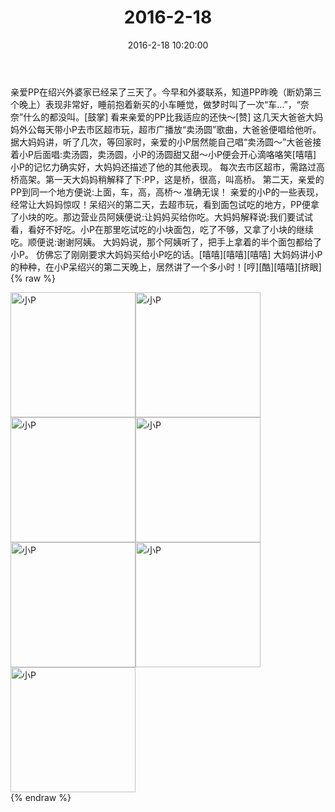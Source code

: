 ﻿---
title: 2016-2-18
date: 2016-2-18 10:20:00
tags:
categories: 妈妈
---
亲爱PP在绍兴外婆家已经呆了三天了。今早和外婆联系，知道PP昨晚（断奶第三个晚上）表现非常好，睡前抱着新买的小车睡觉，做梦时叫了一次“车…”，“奈奈”什么的都没叫。[鼓掌]
看来亲爱的PP比我适应的还快～[赞]
这几天大爸爸大妈妈外公每天带小P去市区超市玩，超市广播放“卖汤圆”歌曲，大爸爸便唱给他听。据大妈妈讲，听了几次，等回家时，亲爱的小P居然能自己唱“卖汤圆～”大爸爸接着小P后面唱:卖汤圆，卖汤圆，小P的汤圆甜又甜～小P便会开心滴咯咯笑[嘻嘻]
小P的记忆力确实好，大妈妈还描述了他的其他表现。
每次去市区超市，需路过高桥高架。第一天大妈妈稍解释了下:PP，这是桥，很高，叫高桥。
第二天，亲爱的PP到同一个地方便说:上面，车，高，高桥～
准确无误！
亲爱的小P的一些表现，经常让大妈妈惊叹！呆绍兴的第二天，去超市玩，看到面包试吃的地方，PP便拿了小块的吃。那边营业员阿姨便说:让妈妈买给你吃。大妈妈解释说:我们要试试看，看好不好吃。小P在那里吃试吃的小块面包，吃了不够，又拿了小块的继续吃。顺便说:谢谢阿姨。
大妈妈说，那个阿姨听了，把手上拿着的半个面包都给了小P。
仿佛忘了刚刚要求大妈妈买给小P吃的话。[嘻嘻][嘻嘻][嘻嘻]
大妈妈讲小P的种种，在小P呆绍兴的第二天晚上，居然讲了一个多小时！[哼][酷][嘻嘻][挤眼]
{% raw %}
<div style="width:500 px">
<div style="float:left; width:100 px"><img src="/images/微信图片_20171012131835.jpg" width="200" alt="小P"></div>
<div style="float:left; width:100 px"><img src="/images/微信图片_20171012131843.jpg" width="200" alt="小P"></div>
<div style="float:left; width:100 px"><img src="/images/微信图片_20171012131851.jpg" width="200" alt="小P"></div>
<div style="float:left; width:100 px"><img src="/images/微信图片_20171012131902.jpg" width="200" alt="小P"></div>
<div style="float:left; width:100 px"><img src="/images/微信图片_20171012131909.jpg" width="200" alt="小P"></div>
<div style="float:left; width:100 px"><img src="/images/微信图片_20171012131917.jpg" width="200" alt="小P"></div>
<div style="float:left; width:100 px"><img src="/images/微信图片_20171012131925.jpg" width="200" alt="小P"></div>
<div style="clear:both"></div>
</div>
{% endraw %}